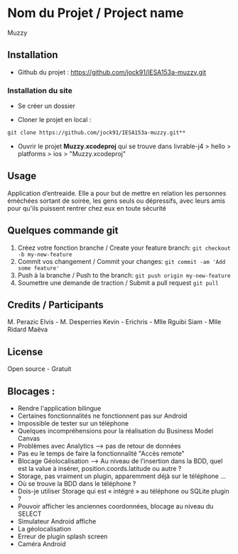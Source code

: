 # Nom du Projet / Project name

Muzzy 

## Installation

* Github du projet : https://github.com/jock91/IESA153a-muzzy.git

### Installation du site

* Se créer un dossier

* Cloner le projet en local :
```html
git clone https://github.com/jock91/IESA153a-muzzy.git**
```

* Ouvrir le projet **Muzzy.xcodeproj**
qui se trouve dans livrable-j4 > hello > platforms > ios > "Muzzy.xcodeproj"


## Usage

Application d’entreaide. Elle a pour but de mettre en relation les personnes éméchées sortant de soirée, les gens seuls ou dépressifs, avec leurs amis pour qu'ils puissent rentrer chez eux en toute sécurité

## Quelques commande git

1. Créez votre fonction branche / Create your feature branch: `git checkout -b my-new-feature`
2. Commit vos changement / Commit your changes: `git commit -am 'Add some feature'`
3. Push à la branche / Push to the branch: `git push origin my-new-feature`
4. Soumettre une demande de traction / Submit a pull request `git pull`

## Credits / Participants

M. Perazic Elvis - M. Desperries Kevin - Erichris - Mlle Rguibi Siam - Mlle Ridard Maëva

## License

Open source - Gratuit


## Blocages :

* Rendre l'application bilingue
* Certaines fonctionnalités ne fonctionnent pas sur Android
* Impossible de tester sur un téléphone
* Quelques incompréhensions pour la réalisation du Business Model Canvas
* Problèmes avec Analytics --> pas de retour de données
* Pas eu le temps de faire la fonctionnalité "Accès remote"
* Blocage Géolocalisation —> Au niveau de l’insertion dans la BDD, quel est la value à insérer, position.coords.latitude ou autre ?
* Storage, pas vraiment un plugin, apparemment déjà sur le téléphone … 
* Où se trouve la BDD dans le téléphone ?
* Dois-je utiliser Storage qui est « intégré » au téléphone ou SQLite plugin ?
* Pouvoir afficher les anciennes coordonnées, blocage au niveau du SELECT
* Simulateur Android affiche 
* La géolocalisation
* Erreur de plugin splash screen
* Caméra Android

